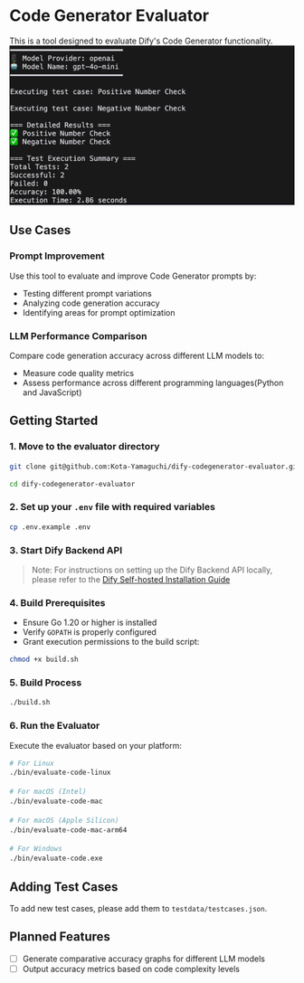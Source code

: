 # Code Generator Evaluator

This is a tool designed to evaluate Dify's Code Generator functionality.
![alt text](images/image.png)
## Use Cases

### Prompt Improvement
Use this tool to evaluate and improve Code Generator prompts by:
- Testing different prompt variations
- Analyzing code generation accuracy
- Identifying areas for prompt optimization

### LLM Performance Comparison
Compare code generation accuracy across different LLM models to:
- Measure code quality metrics
- Assess performance across different programming languages(Python and JavaScript)


## Getting Started
### 1. Move to the evaluator directory

```bash
git clone git@github.com:Kota-Yamaguchi/dify-codegenerator-evaluator.git
```

```bash
cd dify-codegenerator-evaluator
```

### 2. Set up your `.env` file with required variables
```bash
cp .env.example .env
```

### 3. Start Dify Backend API
> Note: For instructions on setting up the Dify Backend API locally, please refer to the [Dify Self-hosted Installation Guide](https://docs.dify.ai/getting-started/install-self-hosted/local-source-code)



### 4. Build Prerequisites
- Ensure Go 1.20 or higher is installed
- Verify `GOPATH` is properly configured
- Grant execution permissions to the build script:
```bash
chmod +x build.sh
```

### 5. Build Process
```bash
./build.sh
```

### 6. Run the Evaluator
Execute the evaluator based on your platform:

```bash
# For Linux
./bin/evaluate-code-linux

# For macOS (Intel)
./bin/evaluate-code-mac

# For macOS (Apple Silicon)
./bin/evaluate-code-mac-arm64

# For Windows
./bin/evaluate-code.exe
```

## Adding Test Cases
To add new test cases, please add them to `testdata/testcases.json`.

## Planned Features

- [ ] Generate comparative accuracy graphs for different LLM models
- [ ] Output accuracy metrics based on code complexity levels
